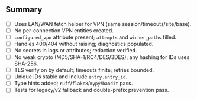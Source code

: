 ## Summary
- [ ] Uses LAN/WAN fetch helper for VPN (same session/timeouts/site/base).
- [ ] No per-connection VPN entities created.
- [ ] `configured_vpn` attribute present; `attempts` and `winner_paths` filled.
- [ ] Handles 400/404 without raising; diagnostics populated.
- [ ] No secrets in logs or attributes; redaction verified.
- [ ] No weak crypto (MD5/SHA-1/RC4/DES/3DES); any hashing for IDs uses SHA-256.
- [ ] TLS verify on by default; timeouts finite; retries bounded.
- [ ] Unique IDs stable and include `entry.entry_id`.
- [ ] Type hints added; `ruff`/`flake8`/`mypy`/`bandit` pass.
- [ ] Tests for legacy/v2 fallback and double-prefix prevention pass.
